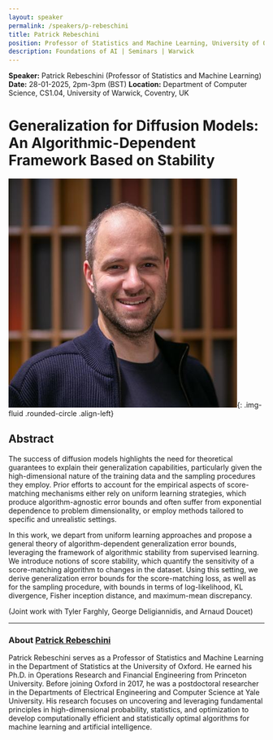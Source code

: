 ```yaml
---
layout: speaker
permalink: /speakers/p-rebeschini
title: Patrick Rebeschini
position: Professor of Statistics and Machine Learning, University of Oxford, UK
description: Foundations of AI | Seminars | Warwick
---
```


**Speaker:** Patrick Rebeschini (Professor of Statistics and Machine Learning)
**Date:** 28-01-2025, 2pm-3pm (BST)
**Location:** Department of Computer Science, CS1.04, University of Warwick, Coventry, UK

# Generalization for Diffusion Models: An Algorithmic-Dependent Framework Based on Stability

![Patrick Rebeschini](/assets/img/patrick_r.jpg){: .img-fluid .rounded-circle .align-left}

## Abstract

The success of diffusion models highlights the need for theoretical guarantees to explain their generalization capabilities, particularly given the high-dimensional nature of the training data and the sampling procedures they employ. Prior efforts to account for the empirical aspects of score-matching mechanisms either rely on uniform learning strategies, which produce algorithm-agnostic error bounds and often suffer from exponential dependence to problem dimensionality, or employ methods tailored to specific and unrealistic settings.
 
In this work, we depart from uniform learning approaches and propose a general theory of algorithm-dependent generalization error bounds, leveraging the framework of algorithmic stability from supervised learning. We introduce notions of score stability, which quantify the sensitivity of a score-matching algorithm to changes in the dataset. Using this setting, we derive generalization error bounds for the score-matching loss, as well as for the sampling procedure, with bounds in terms of log-likelihood, KL divergence, Fisher inception distance, and maximum-mean discrepancy.
 
(Joint work with Tyler Farghly, George Deligiannidis, and Arnaud Doucet)

---

### About [Patrick Rebeschini](https://www.stats.ox.ac.uk/~rebeschi/)

Patrick Rebeschini serves as a Professor of Statistics and Machine Learning in the Department of Statistics at the University of Oxford. He earned his Ph.D. in Operations Research and Financial Engineering from Princeton University. Before joining Oxford in 2017, he was a postdoctoral researcher in the Departments of Electrical Engineering and Computer Science at Yale University. His research focuses on uncovering and leveraging fundamental principles in high-dimensional probability, statistics, and optimization to develop computationally efficient and statistically optimal algorithms for machine learning and artificial intelligence.
